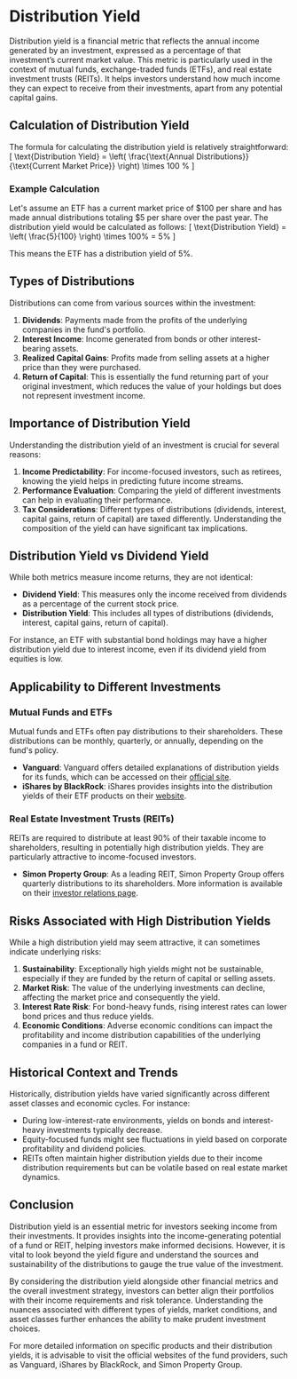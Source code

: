 # Distribution Yield

Distribution yield is a financial metric that reflects the annual income generated by an investment, expressed as a percentage of that investment’s current market value. This metric is particularly used in the context of mutual funds, exchange-traded funds (ETFs), and real estate investment trusts (REITs). It helps investors understand how much income they can expect to receive from their investments, apart from any potential capital gains.

## Calculation of Distribution Yield

The formula for calculating the distribution yield is relatively straightforward:
\[ \text{Distribution Yield} = \left( \frac{\text{Annual Distributions}}{\text{Current Market Price}} \right) \times 100 \% \]

### Example Calculation

Let's assume an ETF has a current market price of $100 per share and has made annual distributions totaling $5 per share over the past year. The distribution yield would be calculated as follows:
\[ \text{Distribution Yield} = \left( \frac{5}{100} \right) \times 100\% = 5\% \]

This means the ETF has a distribution yield of 5%.

## Types of Distributions

Distributions can come from various sources within the investment:
1. **Dividends**: Payments made from the profits of the underlying companies in the fund's portfolio.
2. **Interest Income**: Income generated from bonds or other interest-bearing assets.
3. **Realized Capital Gains**: Profits made from selling assets at a higher price than they were purchased.
4. **Return of Capital**: This is essentially the fund returning part of your original investment, which reduces the value of your holdings but does not represent investment income.

## Importance of Distribution Yield

Understanding the distribution yield of an investment is crucial for several reasons:
1. **Income Predictability**: For income-focused investors, such as retirees, knowing the yield helps in predicting future income streams.
2. **Performance Evaluation**: Comparing the yield of different investments can help in evaluating their performance.
3. **Tax Considerations**: Different types of distributions (dividends, interest, capital gains, return of capital) are taxed differently. Understanding the composition of the yield can have significant tax implications.

## Distribution Yield vs Dividend Yield

While both metrics measure income returns, they are not identical:
- **Dividend Yield**: This measures only the income received from dividends as a percentage of the current stock price.
- **Distribution Yield**: This includes all types of distributions (dividends, interest, capital gains, return of capital).

For instance, an ETF with substantial bond holdings may have a higher distribution yield due to interest income, even if its dividend yield from equities is low.

## Applicability to Different Investments

### Mutual Funds and ETFs

Mutual funds and ETFs often pay distributions to their shareholders. These distributions can be monthly, quarterly, or annually, depending on the fund's policy.

- **Vanguard**: Vanguard offers detailed explanations of distribution yields for its funds, which can be accessed on their [official site](https://investor.vanguard.com/).
- **iShares by BlackRock**: iShares provides insights into the distribution yields of their ETF products on their [website](https://www.ishares.com/).

### Real Estate Investment Trusts (REITs)

REITs are required to distribute at least 90% of their taxable income to shareholders, resulting in potentially high distribution yields. They are particularly attractive to income-focused investors.

- **Simon Property Group**: As a leading REIT, Simon Property Group offers quarterly distributions to its shareholders. More information is available on their [investor relations page](https://investors.simon.com/).

## Risks Associated with High Distribution Yields

While a high distribution yield may seem attractive, it can sometimes indicate underlying risks:
1. **Sustainability**: Exceptionally high yields might not be sustainable, especially if they are funded by the return of capital or selling assets.
2. **Market Risk**: The value of the underlying investments can decline, affecting the market price and consequently the yield.
3. **Interest Rate Risk**: For bond-heavy funds, rising interest rates can lower bond prices and thus reduce yields.
4. **Economic Conditions**: Adverse economic conditions can impact the profitability and income distribution capabilities of the underlying companies in a fund or REIT.

## Historical Context and Trends

Historically, distribution yields have varied significantly across different asset classes and economic cycles. For instance:
- During low-interest-rate environments, yields on bonds and interest-heavy investments typically decrease.
- Equity-focused funds might see fluctuations in yield based on corporate profitability and dividend policies.
- REITs often maintain higher distribution yields due to their income distribution requirements but can be volatile based on real estate market dynamics.

## Conclusion

Distribution yield is an essential metric for investors seeking income from their investments. It provides insights into the income-generating potential of a fund or REIT, helping investors make informed decisions. However, it is vital to look beyond the yield figure and understand the sources and sustainability of the distributions to gauge the true value of the investment. 

By considering the distribution yield alongside other financial metrics and the overall investment strategy, investors can better align their portfolios with their income requirements and risk tolerance. Understanding the nuances associated with different types of yields, market conditions, and asset classes further enhances the ability to make prudent investment choices.

For more detailed information on specific products and their distribution yields, it is advisable to visit the official websites of the fund providers, such as Vanguard, iShares by BlackRock, and Simon Property Group.